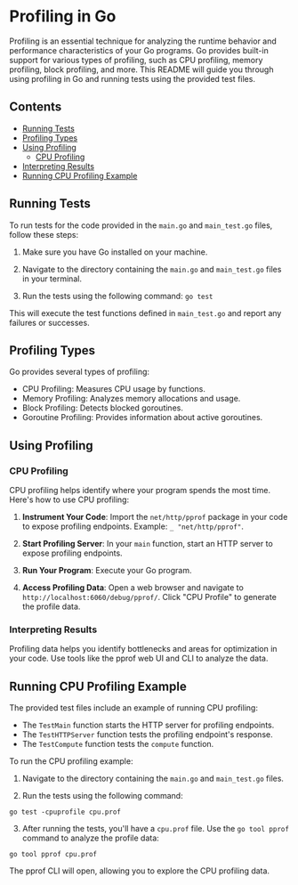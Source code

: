 # Profiling in Go

Profiling is an essential technique for analyzing the runtime behavior and performance characteristics of your Go programs. Go provides built-in support for various types of profiling, such as CPU profiling, memory profiling, block profiling, and more. This README will guide you through using profiling in Go and running tests using the provided test files.

## Contents
- [Running Tests](#running-tests)
- [Profiling Types](#profiling-types)
- [Using Profiling](#using-profiling)
  - [CPU Profiling](#cpu-profiling)
- [Interpreting Results](#interpreting-results)
- [Running CPU Profiling Example](#running-cpu-profiling-example)

## Running Tests

To run tests for the code provided in the `main.go` and `main_test.go` files, follow these steps:

1. Make sure you have Go installed on your machine.

2. Navigate to the directory containing the `main.go` and `main_test.go` files in your terminal.

3. Run the tests using the following command:
`go test
`

This will execute the test functions defined in `main_test.go` and report any failures or successes.

## Profiling Types

Go provides several types of profiling:
- CPU Profiling: Measures CPU usage by functions.
- Memory Profiling: Analyzes memory allocations and usage.
- Block Profiling: Detects blocked goroutines.
- Goroutine Profiling: Provides information about active goroutines.

## Using Profiling

### CPU Profiling

CPU profiling helps identify where your program spends the most time. Here's how to use CPU profiling:

1. **Instrument Your Code**: Import the `net/http/pprof` package in your code to expose profiling endpoints. Example: `_ "net/http/pprof"`.

2. **Start Profiling Server**: In your `main` function, start an HTTP server to expose profiling endpoints.

3. **Run Your Program**: Execute your Go program.

4. **Access Profiling Data**: Open a web browser and navigate to `http://localhost:6060/debug/pprof/`. Click "CPU Profile" to generate the profile data.

### Interpreting Results

Profiling data helps you identify bottlenecks and areas for optimization in your code. Use tools like the pprof web UI and CLI to analyze the data.

## Running CPU Profiling Example

The provided test files include an example of running CPU profiling:
- The `TestMain` function starts the HTTP server for profiling endpoints.
- The `TestHTTPServer` function tests the profiling endpoint's response.
- The `TestCompute` function tests the `compute` function.

To run the CPU profiling example:

1. Navigate to the directory containing the `main.go` and `main_test.go` files.

2. Run the tests using the following command:

`go test -cpuprofile cpu.prof`

3. After running the tests, you'll have a `cpu.prof` file. Use the `go tool pprof` command to analyze the profile data:

`go tool pprof cpu.prof`

The pprof CLI will open, allowing you to explore the CPU profiling data.
